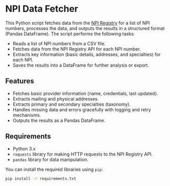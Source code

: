 # NPI Data Fetcher

This Python script fetches data from the [NPI Registry](https://npiregistry.cms.hhs.gov/) for a list of NPI numbers, processes the data, and outputs the results in a structured format (Pandas DataFrame). The script performs the following tasks:
- Reads a list of NPI numbers from a CSV file.
- Fetches data from the NPI Registry API for each NPI number.
- Extracts key information (basic details, addresses, and specialties) for each NPI.
- Saves the results into a DataFrame for further analysis or export.

## Features

- Fetches basic provider information (name, credentials, last updated).
- Extracts mailing and physical addresses.
- Extracts primary and secondary specialties (taxonomy).
- Handles missing data and errors gracefully with logging and retry mechanisms.
- Outputs the results as a Pandas DataFrame.

## Requirements

- Python 3.x
- `requests` library for making HTTP requests to the NPI Registry API.
- `pandas` library for data manipulation.

You can install the required libraries using `pip`:

```bash
pip install -r requirements.txt
